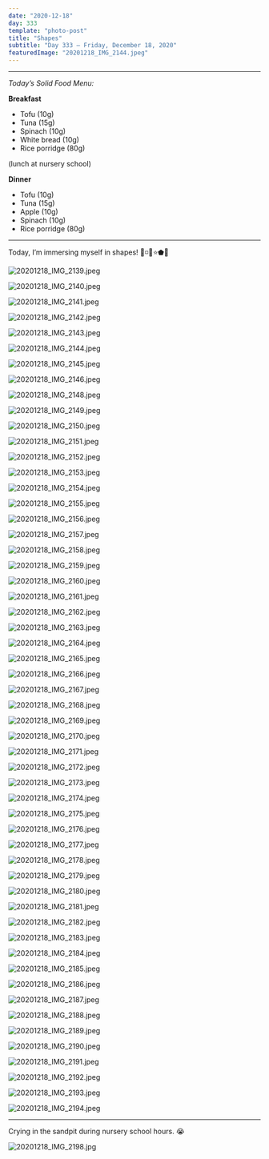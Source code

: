 ```yaml
---
date: "2020-12-18"
day: 333
template: "photo-post"
title: "Shapes"
subtitle: "Day 333 – Friday, December 18, 2020"
featuredImage: "20201218_IMG_2144.jpeg"
---
```


<hr />

_Today’s Solid Food Menu:_

**Breakfast**

- Tofu (10g)
- Tuna (15g)
- Spinach (10g)
- White bread (10g)
- Rice porridge (80g)

(lunch at nursery school)

**Dinner**

- Tofu (10g)
- Tuna (15g)
- Apple (10g)
- Spinach (10g)
- Rice porridge (80g)

<hr />

Today, I’m immersing myself in shapes! 🔺◽️🔵⭐️⬟🔸

![20201218_IMG_2139.jpeg](20201218_IMG_2139.jpeg)

![20201218_IMG_2140.jpeg](20201218_IMG_2140.jpeg)

![20201218_IMG_2141.jpeg](20201218_IMG_2141.jpeg)

![20201218_IMG_2142.jpeg](20201218_IMG_2142.jpeg)

![20201218_IMG_2143.jpeg](20201218_IMG_2143.jpeg)

![20201218_IMG_2144.jpeg](20201218_IMG_2144.jpeg)

![20201218_IMG_2145.jpeg](20201218_IMG_2145.jpeg)

![20201218_IMG_2146.jpeg](20201218_IMG_2146.jpeg)

![20201218_IMG_2148.jpeg](20201218_IMG_2148.jpeg)

![20201218_IMG_2149.jpeg](20201218_IMG_2149.jpeg)

![20201218_IMG_2150.jpeg](20201218_IMG_2150.jpeg)

![20201218_IMG_2151.jpeg](20201218_IMG_2151.jpeg)

![20201218_IMG_2152.jpeg](20201218_IMG_2152.jpeg)

![20201218_IMG_2153.jpeg](20201218_IMG_2153.jpeg)

![20201218_IMG_2154.jpeg](20201218_IMG_2154.jpeg)

![20201218_IMG_2155.jpeg](20201218_IMG_2155.jpeg)

![20201218_IMG_2156.jpeg](20201218_IMG_2156.jpeg)

![20201218_IMG_2157.jpeg](20201218_IMG_2157.jpeg)

![20201218_IMG_2158.jpeg](20201218_IMG_2158.jpeg)

![20201218_IMG_2159.jpeg](20201218_IMG_2159.jpeg)

![20201218_IMG_2160.jpeg](20201218_IMG_2160.jpeg)

![20201218_IMG_2161.jpeg](20201218_IMG_2161.jpeg)

![20201218_IMG_2162.jpeg](20201218_IMG_2162.jpeg)

![20201218_IMG_2163.jpeg](20201218_IMG_2163.jpeg)

![20201218_IMG_2164.jpeg](20201218_IMG_2164.jpeg)

![20201218_IMG_2165.jpeg](20201218_IMG_2165.jpeg)

![20201218_IMG_2166.jpeg](20201218_IMG_2166.jpeg)

![20201218_IMG_2167.jpeg](20201218_IMG_2167.jpeg)

![20201218_IMG_2168.jpeg](20201218_IMG_2168.jpeg)

![20201218_IMG_2169.jpeg](20201218_IMG_2169.jpeg)

![20201218_IMG_2170.jpeg](20201218_IMG_2170.jpeg)

![20201218_IMG_2171.jpeg](20201218_IMG_2171.jpeg)

![20201218_IMG_2172.jpeg](20201218_IMG_2172.jpeg)

![20201218_IMG_2173.jpeg](20201218_IMG_2173.jpeg)

![20201218_IMG_2174.jpeg](20201218_IMG_2174.jpeg)

![20201218_IMG_2175.jpeg](20201218_IMG_2175.jpeg)

![20201218_IMG_2176.jpeg](20201218_IMG_2176.jpeg)

![20201218_IMG_2177.jpeg](20201218_IMG_2177.jpeg)

![20201218_IMG_2178.jpeg](20201218_IMG_2178.jpeg)

![20201218_IMG_2179.jpeg](20201218_IMG_2179.jpeg)

![20201218_IMG_2180.jpeg](20201218_IMG_2180.jpeg)

![20201218_IMG_2181.jpeg](20201218_IMG_2181.jpeg)

![20201218_IMG_2182.jpeg](20201218_IMG_2182.jpeg)

![20201218_IMG_2183.jpeg](20201218_IMG_2183.jpeg)

![20201218_IMG_2184.jpeg](20201218_IMG_2184.jpeg)

![20201218_IMG_2185.jpeg](20201218_IMG_2185.jpeg)

![20201218_IMG_2186.jpeg](20201218_IMG_2186.jpeg)

![20201218_IMG_2187.jpeg](20201218_IMG_2187.jpeg)

![20201218_IMG_2188.jpeg](20201218_IMG_2188.jpeg)

![20201218_IMG_2189.jpeg](20201218_IMG_2189.jpeg)

![20201218_IMG_2190.jpeg](20201218_IMG_2190.jpeg)

![20201218_IMG_2191.jpeg](20201218_IMG_2191.jpeg)

![20201218_IMG_2192.jpeg](20201218_IMG_2192.jpeg)

![20201218_IMG_2193.jpeg](20201218_IMG_2193.jpeg)

![20201218_IMG_2194.jpeg](20201218_IMG_2194.jpeg)

<hr />

Crying in the sandpit during nursery school hours. 😭

![20201218_IMG_2198.jpg](20201218_IMG_2198.jpg)
